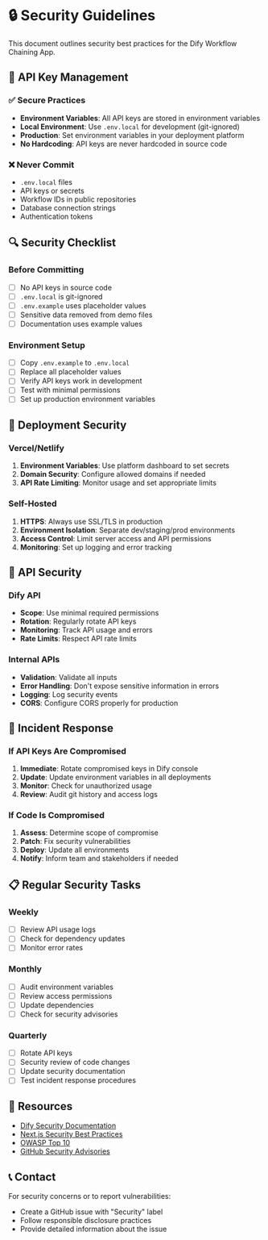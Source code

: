 # 🔒 Security Guidelines

This document outlines security best practices for the Dify Workflow Chaining App.

## 🔑 API Key Management

### ✅ Secure Practices

- **Environment Variables**: All API keys are stored in environment variables
- **Local Environment**: Use `.env.local` for development (git-ignored)
- **Production**: Set environment variables in your deployment platform
- **No Hardcoding**: API keys are never hardcoded in source code

### ❌ Never Commit

- `.env.local` files
- API keys or secrets
- Workflow IDs in public repositories
- Database connection strings
- Authentication tokens

## 🔍 Security Checklist

### Before Committing

- [ ] No API keys in source code
- [ ] `.env.local` is git-ignored
- [ ] `.env.example` uses placeholder values
- [ ] Sensitive data removed from demo files
- [ ] Documentation uses example values

### Environment Setup

- [ ] Copy `.env.example` to `.env.local`
- [ ] Replace all placeholder values
- [ ] Verify API keys work in development
- [ ] Test with minimal permissions
- [ ] Set up production environment variables

## 🚀 Deployment Security

### Vercel/Netlify

1. **Environment Variables**: Use platform dashboard to set secrets
2. **Domain Security**: Configure allowed domains if needed
3. **API Rate Limiting**: Monitor usage and set appropriate limits

### Self-Hosted

1. **HTTPS**: Always use SSL/TLS in production
2. **Environment Isolation**: Separate dev/staging/prod environments
3. **Access Control**: Limit server access and API permissions
4. **Monitoring**: Set up logging and error tracking

## 🔐 API Security

### Dify API

- **Scope**: Use minimal required permissions
- **Rotation**: Regularly rotate API keys
- **Monitoring**: Track API usage and errors
- **Rate Limits**: Respect API rate limits

### Internal APIs

- **Validation**: Validate all inputs
- **Error Handling**: Don't expose sensitive information in errors
- **Logging**: Log security events
- **CORS**: Configure CORS properly for production

## 🚨 Incident Response

### If API Keys Are Compromised

1. **Immediate**: Rotate compromised keys in Dify console
2. **Update**: Update environment variables in all deployments
3. **Monitor**: Check for unauthorized usage
4. **Review**: Audit git history and access logs

### If Code Is Compromised

1. **Assess**: Determine scope of compromise
2. **Patch**: Fix security vulnerabilities
3. **Deploy**: Update all environments
4. **Notify**: Inform team and stakeholders if needed

## 📋 Regular Security Tasks

### Weekly

- [ ] Review API usage logs
- [ ] Check for dependency updates
- [ ] Monitor error rates

### Monthly

- [ ] Audit environment variables
- [ ] Review access permissions
- [ ] Update dependencies
- [ ] Check for security advisories

### Quarterly

- [ ] Rotate API keys
- [ ] Security review of code changes
- [ ] Update security documentation
- [ ] Test incident response procedures

## 🔗 Resources

- [Dify Security Documentation](https://docs.dify.ai/security)
- [Next.js Security Best Practices](https://nextjs.org/docs/advanced-features/security-headers)
- [OWASP Top 10](https://owasp.org/www-project-top-ten/)
- [GitHub Security Advisories](https://github.com/advisories)

## 📞 Contact

For security concerns or to report vulnerabilities:
- Create a GitHub issue with "Security" label
- Follow responsible disclosure practices
- Provide detailed information about the issue 